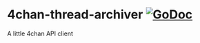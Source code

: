 # 4chan-thread-archiver [![GoDoc](https://godoc.org/github.com/HenrySlawniak/4chan-thread-archiver/fourchan?status.svg)](https://godoc.org/github.com/HenrySlawniak/4chan-thread-archiver/fourchan)
A little 4chan API client
